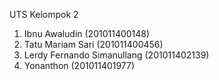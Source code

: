 UTS Kelompok 2

1. Ibnu Awaludin              (201011400148)
2. Tatu Mariam Sari           (201011400456)
3. Lerdy Fernando Simanullang (201011402139)
4. Yonanthon                 (201011401977)
